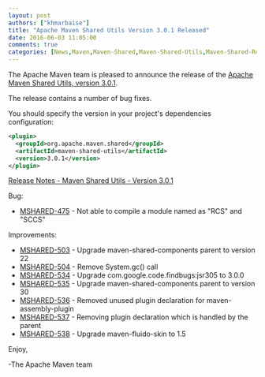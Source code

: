 ```yaml
---
layout: post
authors: ["khmarbaise"]
title: "Apache Maven Shared Utils Version 3.0.1 Released"
date: 2016-06-03 11:05:00
comments: true
categories: [News,Maven,Maven-Shared,Maven-Shared-Utils,Maven-Shared-Release,Maven-Shared-Utils-Release]
---
```

The Apache Maven team is pleased to announce the release of the [Apache
Maven Shared Utils, version 3.0.1](https://maven.apache.org/shared/maven-shared-utils/).

The release contains a number of bug fixes.

You should specify the version in your project's dependencies configuration:

``` xml
<plugin>
  <groupId>org.apache.maven.shared</groupId>
  <artifactId>maven-shared-utils</artifactId>
  <version>3.0.1</version>
</plugin>
```

<!-- more -->

[Release Notes - Maven Shared Utils - Version 3.0.1](https://issues.apache.org/jira/secure/ReleaseNote.jspa?projectId=12317922&version=12335471)


Bug:

 * [MSHARED-475](https://issues.apache.org/jira/browse/MSHARED-475) - Not able to compile a module named as "RCS" and "SCCS"

Improvements:

 * [MSHARED-503](https://issues.apache.org/jira/browse/MSHARED-503) - Upgrade maven-shared-components parent to version 22
 * [MSHARED-504](https://issues.apache.org/jira/browse/MSHARED-504) - Remove System.gc() call
 * [MSHARED-534](https://issues.apache.org/jira/browse/MSHARED-534) - Upgrade com.google.code.findbugs:jsr305 to 3.0.0
 * [MSHARED-535](https://issues.apache.org/jira/browse/MSHARED-535) - Upgrade maven-shared-components parent to version 30
 * [MSHARED-536](https://issues.apache.org/jira/browse/MSHARED-536) - Removed unused plugin declaration for maven-assembly-plugin
 * [MSHARED-537](https://issues.apache.org/jira/browse/MSHARED-537) - Removing plugin declaration which is handled by the parent
 * [MSHARED-538](https://issues.apache.org/jira/browse/MSHARED-538) - Upgrade maven-fluido-skin to 1.5


Enjoy,

-The Apache Maven team
